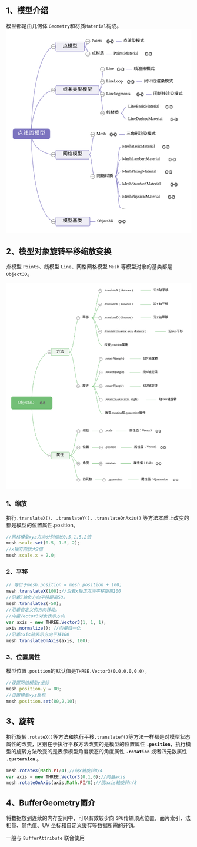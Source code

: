 ## 1、模型介绍
模型都是由几何体 `Geometry`和材质`Material`构成。
<img src='../img/threejs28点线面模型.svg'>

## 2、模型对象旋转平移缩放变换
点模型 `Points`、线模型 `Line`、网格网格模型 `Mesh` 等模型对象的基类都是 `Object3D`。

<img src='../img/threejs29Object3D.svg'>

### 1、缩放
执行`.translateX()`、`.translateY()`、.`translateOnAxis()` 等方法本质上改变的都是模型的位置属性.position。
```js
//网格模型xyz方向分别缩放0.5,1.5,2倍
mesh.scale.set(0.5, 1.5, 2);
//x轴方向放大2倍
mesh.scale.x = 2.0;
```
### 2、平移
```js
// 等价于mesh.position = mesh.position + 100;
mesh.translateX(100);//沿着x轴正方向平移距离100
//沿着Z轴负方向平移距离50。
mesh.translateZ(-50);
//沿着自定义的方向移动。
//向量Vector3对象表示方向
var axis = new THREE.Vector3(1, 1, 1);
axis.normalize(); //向量归一化
//沿着axis轴表示方向平移100
mesh.translateOnAxis(axis, 100);
```
### 3、位置属性
模型位置`.position`的默认值是`THREE.Vector3(0.0,0.0,0.0)`。
```js
//设置网格模型y坐标
mesh.position.y = 80;
//设置模型xyz坐标
mesh.position.set(80,2,10);
```
## 3、旋转
执行旋转`.rotateX()`等方法和执行平移`.translateY()`等方法一样都是对模型状态属性的改变，区别在于执行平移方法改变的是模型的位置属性 **`.position`**，执行模型的旋转方法改变的是表示模型角度状态的角度属性 **`.rotation`** 或者四元数属性 **`.quaternion`** 。
```js
mesh.rotateX(Math.PI/4);//绕x轴旋转π/4
var axis = new THREE.Vector3(0,1,0);//向量axis
mesh.rotateOnAxis(axis,Math.PI/8);//绕axis轴旋转π/8
```

## 4、BufferGeometry简介
将数据放到连续的内存空间中，可以有效较少向 `GPU`传输顶点位置，面片索引、法相量、颜色值、UV 坐标和自定义缓存等数据所需的开销。

一般与 `BufferAttribute` 联合使用